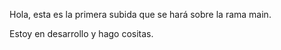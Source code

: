 Hola, esta es la primera subida que se hará sobre la rama main.

Estoy en desarrollo y hago cositas.